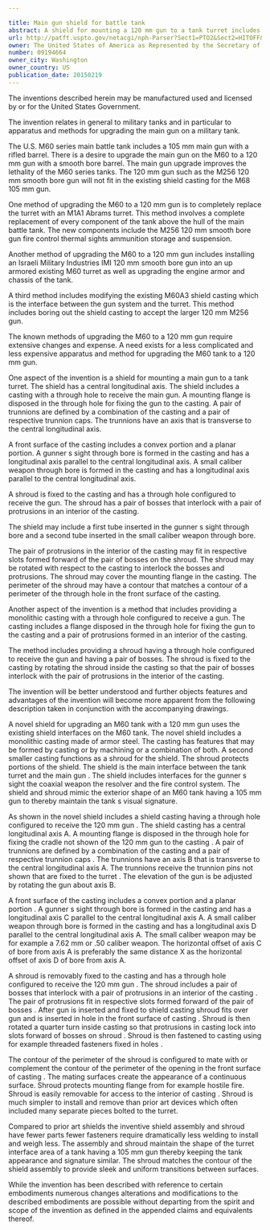 ```yaml
---

title: Main gun shield for battle tank
abstract: A shield for mounting a 120 mm gun to a tank turret includes a casting with a through hole configured to receive the 120 mm gun. A mounting flange is disposed in the through hole for fixing the 120 mm gun to the casting. A pair of trunnions are defined by a combination of the casting and a pair of respective trunnion caps. A shroud is removably fixed to the casting and includes a pair of bosses that interlock with a pair of protrusions in an interior of the casting.
url: http://patft.uspto.gov/netacgi/nph-Parser?Sect1=PTO2&Sect2=HITOFF&p=1&u=%2Fnetahtml%2FPTO%2Fsearch-adv.htm&r=1&f=G&l=50&d=PALL&S1=09194664&OS=09194664&RS=09194664
owner: The United States of America as Represented by the Secretary of the Army
number: 09194664
owner_city: Washington
owner_country: US
publication_date: 20150219
---
```

The inventions described herein may be manufactured used and licensed by or for the United States Government.

The invention relates in general to military tanks and in particular to apparatus and methods for upgrading the main gun on a military tank.

The U.S. M60 series main battle tank includes a 105 mm main gun with a rifled barrel. There is a desire to upgrade the main gun on the M60 to a 120 mm gun with a smooth bore barrel. The main gun upgrade improves the lethality of the M60 series tanks. The 120 mm gun such as the M256 120 mm smooth bore gun will not fit in the existing shield casting for the M68 105 mm gun.

One method of upgrading the M60 to a 120 mm gun is to completely replace the turret with an M1A1 Abrams turret. This method involves a complete replacement of every component of the tank above the hull of the main battle tank. The new components include the M256 120 mm smooth bore gun fire control thermal sights ammunition storage and suspension.

Another method of upgrading the M60 to a 120 mm gun includes installing an Israeli Military Industries IMI 120 mm smooth bore gun into an up armored existing M60 turret as well as upgrading the engine armor and chassis of the tank.

A third method includes modifying the existing M60A3 shield casting which is the interface between the gun system and the turret. This method includes boring out the shield casting to accept the larger 120 mm M256 gun.

The known methods of upgrading the M60 to a 120 mm gun require extensive changes and expense. A need exists for a less complicated and less expensive apparatus and method for upgrading the M60 tank to a 120 mm gun.

One aspect of the invention is a shield for mounting a main gun to a tank turret. The shield has a central longitudinal axis. The shield includes a casting with a through hole to receive the main gun. A mounting flange is disposed in the through hole for fixing the gun to the casting. A pair of trunnions are defined by a combination of the casting and a pair of respective trunnion caps. The trunnions have an axis that is transverse to the central longitudinal axis.

A front surface of the casting includes a convex portion and a planar portion. A gunner s sight through bore is formed in the casting and has a longitudinal axis parallel to the central longitudinal axis. A small caliber weapon through bore is formed in the casting and has a longitudinal axis parallel to the central longitudinal axis.

A shroud is fixed to the casting and has a through hole configured to receive the gun. The shroud has a pair of bosses that interlock with a pair of protrusions in an interior of the casting.

The shield may include a first tube inserted in the gunner s sight through bore and a second tube inserted in the small caliber weapon through bore.

The pair of protrusions in the interior of the casting may fit in respective slots formed forward of the pair of bosses on the shroud. The shroud may be rotated with respect to the casting to interlock the bosses and protrusions. The shroud may cover the mounting flange in the casting. The perimeter of the shroud may have a contour that matches a contour of a perimeter of the through hole in the front surface of the casting.

Another aspect of the invention is a method that includes providing a monolithic casting with a through hole configured to receive a gun. The casting includes a flange disposed in the through hole for fixing the gun to the casting and a pair of protrusions formed in an interior of the casting.

The method includes providing a shroud having a through hole configured to receive the gun and having a pair of bosses. The shroud is fixed to the casting by rotating the shroud inside the casting so that the pair of bosses interlock with the pair of protrusions in the interior of the casting.

The invention will be better understood and further objects features and advantages of the invention will become more apparent from the following description taken in conjunction with the accompanying drawings.

A novel shield for upgrading an M60 tank with a 120 mm gun uses the existing shield interfaces on the M60 tank. The novel shield includes a monolithic casting made of armor steel. The casting has features that may be formed by casting or by machining or a combination of both. A second smaller casting functions as a shroud for the shield. The shroud protects portions of the shield. The shield is the main interface between the tank turret and the main gun . The shield includes interfaces for the gunner s sight the coaxial weapon the resolver and the fire control system. The shield and shroud mimic the exterior shape of an M60 tank having a 105 mm gun to thereby maintain the tank s visual signature.

As shown in the novel shield includes a shield casting having a through hole configured to receive the 120 mm gun . The shield casting has a central longitudinal axis A. A mounting flange is disposed in the through hole for fixing the cradle not shown of the 120 mm gun to the casting . A pair of trunnions are defined by a combination of the casting and a pair of respective trunnion caps . The trunnions have an axis B that is transverse to the central longitudinal axis A. The trunnions receive the trunnion pins not shown that are fixed to the turret . The elevation of the gun is be adjusted by rotating the gun about axis B.

A front surface of the casting includes a convex portion and a planar portion . A gunner s sight through bore is formed in the casting and has a longitudinal axis C parallel to the central longitudinal axis A. A small caliber weapon through bore is formed in the casting and has a longitudinal axis D parallel to the central longitudinal axis A. The small caliber weapon may be for example a 7.62 mm or .50 caliber weapon. The horizontal offset of axis C of bore from axis A is preferably the same distance X as the horizontal offset of axis D of bore from axis A.

A shroud is removably fixed to the casting and has a through hole configured to receive the 120 mm gun . The shroud includes a pair of bosses that interlock with a pair of protrusions in an interior of the casting . The pair of protrusions fit in respective slots formed forward of the pair of bosses . After gun is inserted and fixed to shield casting shroud fits over gun and is inserted in hole in the front surface of casting . Shroud is then rotated a quarter turn inside casting so that protrusions in casting lock into slots forward of bosses on shroud . Shroud is then fastened to casting using for example threaded fasteners fixed in holes .

The contour of the perimeter of the shroud is configured to mate with or complement the contour of the perimeter of the opening in the front surface of casting . The mating surfaces create the appearance of a continuous surface. Shroud protects mounting flange from for example hostile fire. Shroud is easily removable for access to the interior of casting . Shroud is much simpler to install and remove than prior art devices which often included many separate pieces bolted to the turret.

Compared to prior art shields the inventive shield assembly and shroud have fewer parts fewer fasteners require dramatically less welding to install and weigh less. The assembly and shroud maintain the shape of the turret interface area of a tank having a 105 mm gun thereby keeping the tank appearance and signature similar. The shroud matches the contour of the shield assembly to provide sleek and uniform transitions between surfaces.

While the invention has been described with reference to certain embodiments numerous changes alterations and modifications to the described embodiments are possible without departing from the spirit and scope of the invention as defined in the appended claims and equivalents thereof.

